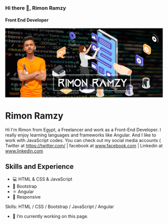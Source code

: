 ### Hi there 👋, Rimon Ramzy
#### Front End Developer
![Front End Developer](https://github.com/Rimon-Ramzy/Rimon-Ramzy/blob/main/GitHub.jpg)

# Rimon Ramzy
Hi I'm Rimon from Egypt, a Freelancer and work as a Front-End Developer. I really enjoy learning languages and frameworks like Angular. And I like to work with JavaScript codes. You can check out my social media accounts ( Twitter at https://twitter.com/ | facebook at www.facebook.com | Linkedin at www.linkedin.com

## Skills and Experience
* 💻 HTML & CSS & JavaScript
* 📃 Bootstrap
* ⚛ Angular
* 📱 Responsive

Skills: HTML / CSS / Bootstrap / JavaScript / Angular

- 🔭 I’m currently working on this page. 







<!-- <img src="https://github-readme-stats.vercel.app/api?username=Rimon-Ramzy&&show_icons=true&title_color=ff9&icon_color=0ff&text_color=0ff&bg_color=000">
 -->
